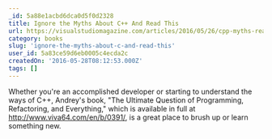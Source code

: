 ```yaml
---
_id: 5a88e1acbd6dca0d5f0d2328
title: Ignore the Myths About C++ And Read This
url: https://visualstudiomagazine.com/articles/2016/05/26/cpp-myths-read-andrey-karpov.aspx
category: books
slug: 'ignore-the-myths-about-c-and-read-this'
user_id: 5a83ce59d6eb0005c4ecda2c
createdOn: '2016-05-28T08:12:53.000Z'
tags: []
---
```


Whether you're an accomplished developer or starting to understand the ways of C++, Andrey's book, "The Ultimate Question of Programming, Refactoring, and Everything," which is available in full at <a href="http://www.viva64.com/en/b/0391/" target="_blank">http://www.viva64.com/en/b/0391/</a>, is a great place to brush up or learn something new.
